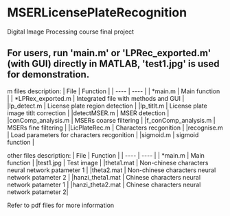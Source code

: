 # MSERLicensePlateRecognition
Digital Image Processing course final project  

For users, run 'main.m' or 'LPRec_exported.m' (with GUI) directly in MATLAB, 'test1.jpg' is used for demonstration.  
-----------------------------------------------------------------------------------------------------------------------
m files description:
|  File   | Function  |
|  ----  | ----  |
| *main.m    | Main function |
| *LPRex_exported.m   | Integrated file with methods and GUI |              
|lp_detect.m       |                    License plate region detection  |
|lp_titlt.m      |                          License plate image titlt correction | 
|detectMSER.m       |               MSER detection  |
|conComp_analysis.m  |          MSERs coarse filtering | 
|f_conComp_analysis.m    |     MSERs fine filtering  |
|LicPlateRec.m         |              Characters recgonition  |
|recognise.m        |                   Load parameters for characters recgonition  |
|sigmoid.m          |                   sigmoid function | 

other files description:
|  File   | Function  |
|  ----  | ----  |
| *main.m    | Main function |
|test1.jpg              |                  Test image  |
|theta1.mat         |                    Non-chinese characters neural network patameter 1  |
|theta2.mat             |                Non-chinese characters neural network patameter 2 | 
|hanzi_theta1.mat            |       Chinese characters neural network patameter 1  |
|hanzi_theta2.mat       |            Chinese characters neural network patameter 2|  


Refer to pdf files for more information
